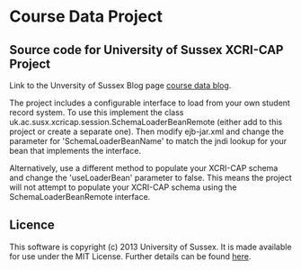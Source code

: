 Course Data Project
===================

Source code for University of Sussex XCRI-CAP Project
-----------------------------------------------------

Link to the Unversity of Sussex Blog page [course data blog](http://blogs.sussex.ac.uk/coursedata/).

The project includes a configurable interface to load from your own student record system. To use this implement the class uk.ac.susx.xcricap.session.SchemaLoaderBeanRemote (either add to this project or create a separate one). Then modify ejb-jar.xml and change the parameter for 'SchemaLoaderBeanName' to match the jndi lookup for your bean that implements the interface.

Alternatively, use a different method to populate your XCRI-CAP schema and change the 'useLoaderBean' parameter to false. This means the project will not attempt to populate your XCRI-CAP schema using the SchemaLoaderBeanRemote interface.

Licence
-------

This software is copyright (c) 2013 University of Sussex. It is made available for use under the MIT License. Further details can be found [here](LICENSE).